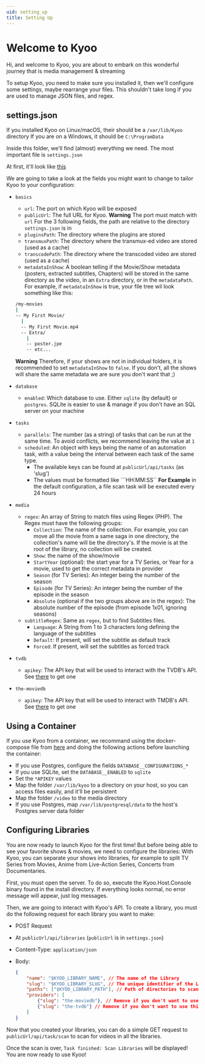```yaml
---
uid: setting_up
title: Setting Up
---
```


# Welcome to Kyoo

Hi, and welcome to Kyoo, you are about to embark on this wonderful journey that is media management & streaming

To setup Kyoo, you need to make sure you installed it, then we'll configure some settings, maybe rearrange your files. This shouldn't take long if you are used to manage JSON files, and regex.

## settings.json

If you installed Kyoo on Linux/macOS, their should be a ```/var/lib/Kyoo``` directory
If you are on a Windows, it should be ```C:\ProgramData```

Inside this folder, we'll find (almost) everything we need. The most important file is ```settings.json```

At first, it'll look like [this](https://github.com/AnonymusRaccoon/Kyoo/blob/master/src/Kyoo.Host.Generic/settings.json)

We are going to take a look at the fields you might want to change to tailor Kyoo to your configuration:

- ```basics```
  - ```url```: The port on which Kyoo will be exposed
  - ```publicUrl```: The full URL for Kyoo. **Warning** The port must match with ```url```
  For the 3 following fields, the path are relative to the directory ```settings.json``` is in
  - ```pluginsPath```: The directory where the plugins are stored
  - ```transmuxPath```: The directory where the transmux-ed video are stored (used as a cache)
  - ```transcodePath```: The directory where the transcoded video are stored (used as a cache)
  - ```metadataInShow```: A boolean telling if the Movie/Show metadata (posters, extracted subtitles, Chapters) will be stored in the same directory as the video, in an ```Extra``` directory, or in the ```metadataPath```.
  For example, if ```metadataInShow``` is true, your file tree wil look something like this:
  
  ```bash
  /my-movies
  |
  -- My First Movie/
    |
    -- My First Movie.mp4
    -- Extra/
      |
      -- poster.jpe
      -- etc...
  ```

  **Warning** Therefore, if your shows are not in individual folders, it is recommended to set ```metadataInShow``` to ```false```. If you don't, all the shows will share the same metadata we are sure you don't want that ;)

- ```database```
  - ```enabled```: Which database to use. Either ```sqlite``` (by default) or ```postgres```. SQLite is easier to use & manage if you don't have an SQL server on your machine

- ```tasks```
  - ```parallels```: The number (as a string) of tasks that can be run at the same time. To avoid conflicts, we recommend leaving the value at ```1```
  - ```scheduled```: An object with keys being the name of an automation task, with a value being the interval between each task of the same type.
    - The available keys can be found at ```publicUrl/api/tasks``` (as 'slug')
    - The values must be formatted like ```HH:MM:SS``
    **For Example** in the default configuration, a file scan task will be executed every 24 hours

- ```media```
  - ```regex```: An array of String to match files using Regex (PHP). The Regex must have the following groups:
    - ```Collection```: The name of the collection. For example, you can move all the movie from a same saga in one directory, the collection's name will be the directory's. If the movie is at the root of the library, no collection will be created.
    - ```Show```: the name of the show/movie
    - ```StartYear``` (optional): the start year for a TV Series, or Year for a movie, used to get the correct metadata in provider
    - ```Season``` (for TV Series): An integer being the number of the season
    - ```Episode``` (for TV Series): An integer being the number of the episode in the season
    - ```Absolute``` (optional if the two groups above are in the regex): The absolute number of the episode (from episode 1x01, ignoring seasons)
  - ```subtitleRegex```: Same as ```regex```, but to find Subtitles files.
    - ```Language```: A String from 1 to 3 characters long defining the language of the subtitles
    - ```Default```: If present, will set the subtitle as default track
    - ```Forced```: If present, will set the subtitles as forced track

- ```tvdb```
  - ```apikey```: The API key that will be used to interact with the TVDB's API. See [there](https://thetvdb.com/api-information) to get one

- ```the-moviedb```
  - ```apikey```: The API key that will be used to interact with TMDB's API. See [there](https://developers.themoviedb.org/3/getting-started/introduction) to get one

## Using a Container

If you use Kyoo from a container, we recommand using the docker-compose file from [here](https://github.com/AnonymusRaccoon/Kyoo) and doing the following actions before launching the container:

- If you use Postgres, configure the fields ```DATABASE__CONFIGURATIONS_*```
- If you use SQLite, set the ```DATABASE__ENABLED``` to ```sqlite```
- Set the ```*APIKEY``` values
- Map the folder ```/var/lib/kyoo``` to a directory on your host, so you can access files easily, and it'll be persistent
- Map the folder ```/video``` to the media directory
- If you use Postgres, map ```/var/lib/postgresql/data``` to the host's Postgres server data folder

## Configuring Libraries

You are now ready to launch Kyoo for the first time!
But before being able to see your favorite shows & movies, we need to configure the libraries: With Kyoo, you can separate your shows into libraries, for example to split TV Series from Movies,  Anime from Live-Action Series, Concerts from Documentaries.

First, you must open the server. To do so, execute the Kyoo.Host.Console binary found in the install directory.
If everything looks normal, no error message will appear, just log messages.

Then, we are going to interact with Kyoo's API. To create a library, you must do the following request for each library you want to make:
  
- POST Request
- At ```publicUrl/api/libraries``` (```publicUrl``` is in ```settings.json```)
- Content-Type: ```application/json```
- Body:

    ```json
    {
        "name": "$KYOO_LIBRARY_NAME", // The name of the Library
        "slug": "$KYOO_LIBRARY_SLUG", // The unique identifier of the Library, can be $KYOO_LIBRARY_NAME if it's unique 
        "paths": ["$KYOO_LIBRARY_PATH"], // Path of directories to scan for shows in library
        "providers": [
            {"slug": "the-moviedb"}, // Remove if you don't want to use this provider
            {"slug": "the-tvdb"} // Remove if you don't want to use this provider
        ]
    }
    ```

Now that you created your libraries, you can do a simple GET request to ```publicUrl/api/task/scan``` to scan for videos in all the libraries.

Once the scan is over, ```Task finished: Scan Libraries``` will be displayed! You are now ready to use Kyoo!
